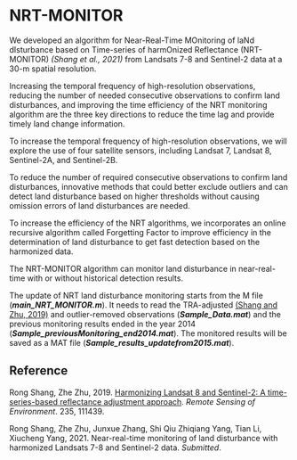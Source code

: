 # NRT-MONITOR
We developed an algorithm for Near-Real-Time MOnitoring of laNd dIsturbance based on Time-series of harmOnized Reflectance (NRT-MONITOR) *(Shang et al., 2021)* from Landsats 7-8 and Sentinel-2 data at a 30-m spatial resolution. 

Increasing the temporal frequency of high-resolution observations, reducing the number of needed consecutive observations to confirm land disturbances, and improving the time efficiency of the NRT monitoring algorithm are the three key directions to reduce the time lag and provide timely land change information. 

To increase the temporal frequency of high-resolution observations, we will explore the use of four satellite sensors, including Landsat 7, Landsat 8, Sentinel-2A, and Sentinel-2B. 

To reduce the number of required consecutive observations to confirm land disturbances, innovative methods that could better exclude outliers and can detect land disturbance based on higher thresholds without causing omission errors of land disturbances are needed.

To increase the efficiency of the NRT algorithms, we incorporates an online recursive algorithm called Forgetting Factor to improve efficiency in the determination of land disturbance to get fast detection based on the harmonized data. 

The NRT-MONITOR algorithm can monitor land disturbance in near-real-time with or without historical detection results. 

The update of NRT land disturbance monitoring starts from the M file (***main_NRT_MONITOR.m***). It needs to read the TRA-adjusted [(Shang and Zhu, 2019)](https://www.sciencedirect.com/science/article/pii/S0034425719304584) and outlier-removed observations (***Sample_Data.mat***) and the previous monitoring results ended in the year 2014 (***Sample_previousMonitoring_end2014.mat***). The monitored results will be saved as a MAT file (***Sample_results_updatefrom2015.mat***).




## Reference

Rong Shang, Zhe Zhu, 2019. [Harmonizing Landsat 8 and Sentinel-2: A time-series-based reflectance adjustment approach](https://www.sciencedirect.com/science/article/pii/S0034425719304584). *Remote Sensing of Environment*. 235, 111439.

Rong Shang, Zhe Zhu, Junxue Zhang, Shi Qiu Zhiqiang Yang, Tian Li, Xiucheng Yang, 2021. Near-real-time monitoring of land disturbance with harmonized Landsats 7-8 and Sentinel-2 data. *Submitted*.
